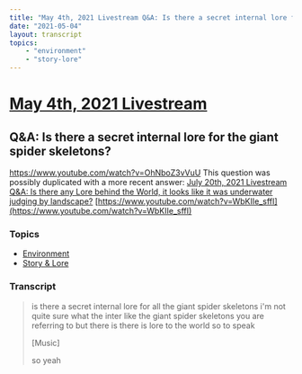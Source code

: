```yaml
---
title: "May 4th, 2021 Livestream Q&A: Is there a secret internal lore for the giant spider skeletons?"
date: "2021-05-04"
layout: transcript
topics:
    - "environment"
    - "story-lore"
---
```

# [May 4th, 2021 Livestream](../2021-05-04.md)
## Q&A: Is there a secret internal lore for the giant spider skeletons?
https://www.youtube.com/watch?v=OhNboZ3vVuU
This question was possibly duplicated with a more recent answer: [July 20th, 2021 Livestream Q&A: Is there any Lore behind the World, it looks like it was underwater judging by landscape?](./yt-WbKIIe_sffI.md) [https://www.youtube.com/watch?v=WbKIIe_sffI](https://www.youtube.com/watch?v=WbKIIe_sffI)


### Topics
* [Environment](../topics/environment.md)
* [Story & Lore](../topics/story-lore.md)

### Transcript

> is there a secret internal lore for all the giant spider skeletons i'm not quite sure what the inter like the giant spider skeletons you are referring to but there is there is lore to the world so to speak
>
> [Music]
>
> so yeah

